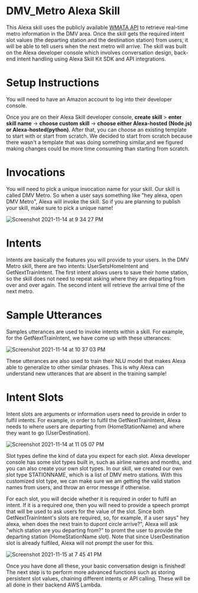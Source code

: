 # DMV_Metro Alexa Skill 
This Alexa skill uses the publicly available [WMATA API](https://developer.wmata.com/docs/services/) to retrieve real-time metro information in the DMV area. Once the skill gets the required intent slot values (the departing station and the destination station) from users, it will be able to tell users when the next metro will arrive. The skill was built on the Alexa developer console which involves conversation design, back-end intent handling using Alexa Skill Kit SDK and API integrations.

# Setup Instructions 

You will need to have an Amazon account to log into their developer console.

Once you are on their Alexa Skill developer console, **create skill** > **enter skill name** -> **choose custom skill** -> **choose either Alexa-hosted (Node.js) or Alexa-hosted(python)**. After that, you can choose an existing template to start with or start from scratch. We decided to start from scratch because there wasn't a template that was doing something similar,and we figured making changes could be more time consuming than starting from scratch. 

# Invocations

You will need to pick a unique invocation name for your skill. Our skill is called DMV Metro. So when a user says something like "hey alexa, open DMV Metro", Alexa will invoke the skill. So if you are planning to publish your skill, make sure to pick a unique name!

![Screenshot 2021-11-14 at 9 34 27 PM](https://user-images.githubusercontent.com/36772713/141713309-664c9413-0fa4-4084-a84a-ff5fd57b0822.png)

# Intents
Intents are basically the features you will provide to your users. In the DMV Metro skill, there are two intents: UserSetsHomeIntent and GetNextTrainIntent. The first intent allows users to save their home station, so the skill does not need to repeat asking where they are departing from over and over again. The second intent will retrieve the  arrival time of the next metro. 

# Sample Utterances

Samples utterances are used to invoke intents within a skill. For example, for the GetNextTrainIntent, we have come up with these utterances:

![Screenshot 2021-11-14 at 10 37 03 PM](https://user-images.githubusercontent.com/36772713/141718550-d05cc4c5-0fb2-4052-967a-da2a6614da1f.png)

These utterances are also used to train their NLU model that makes Alexa able to generalize to other similar phrases. This is why Alexa can understand new utterances that are absent in the training sample!

# Intent Slots

Intent slots are arguments or information users need to provide in order to fulfil intents. For example, in order to fulfil the GetNextTrainIntent, Alexa needs to where users are departing from (HomeStationName) and where they want to go (UserDestination).

![Screenshot 2021-11-14 at 11 05 07 PM](https://user-images.githubusercontent.com/36772713/141720703-d3d0eb6b-efca-479e-9d96-dbbbfa760e24.png)

Slot types define the kind of data you expect for each slot. Alexa developer console has some slot types built in, such as airline names and months, and you can also create your own slot types. In our skill, we created our own slot type STATIONNAME, which is a list of DMV metro stations. With this customized slot type, we can make sure we am getting the valid station names from users, and throw an error messge if otherwise.

For each slot, you will decide whether it is required in order to fulfil an intent. If it is a required one, then you will need to provide a speech prompt that will be used to ask users for the value of the slot. Since both GetNextTrainIntent's slots are required, so, for example, if a user says" hey alexa, when does the next train to dupont circle arrive?", Alexa will ask "which station are you departing from?" to promt the user to provide the departing station (HomeStationName slot). Note that since UserDestination slot is already fulfiled, Alexa will not prompt the user for this.

![Screenshot 2021-11-15 at 7 45 41 PM](https://user-images.githubusercontent.com/36772713/141875409-d86d94f1-2b6a-4f12-9fa5-de33003b9e33.png)

Once you have done all these, your basic conversation design is finished! The next step is to perform more advanced functions such as storing persistent slot values, chaining different intents or API calling. These will be all done in their backend AWS Lambda.

